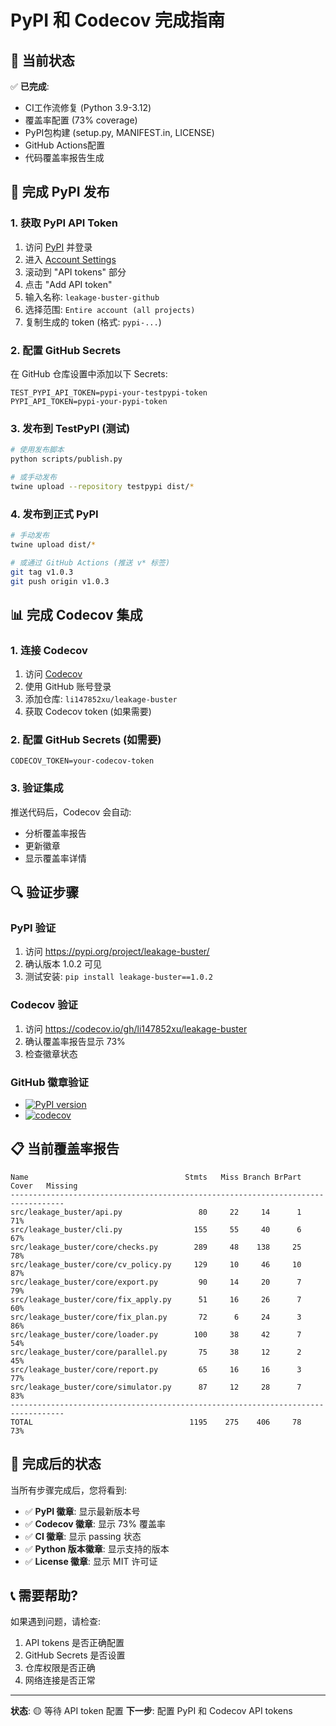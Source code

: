 # PyPI 和 Codecov 完成指南

## 🎯 当前状态

✅ **已完成**:
- CI工作流修复 (Python 3.9-3.12)
- 覆盖率配置 (73% coverage)
- PyPI包构建 (setup.py, MANIFEST.in, LICENSE)
- GitHub Actions配置
- 代码覆盖率报告生成

## 🚀 完成 PyPI 发布

### 1. 获取 PyPI API Token

1. 访问 [PyPI](https://pypi.org) 并登录
2. 进入 [Account Settings](https://pypi.org/manage/account/)
3. 滚动到 "API tokens" 部分
4. 点击 "Add API token"
5. 输入名称: `leakage-buster-github`
6. 选择范围: `Entire account (all projects)`
7. 复制生成的 token (格式: `pypi-...`)

### 2. 配置 GitHub Secrets

在 GitHub 仓库设置中添加以下 Secrets:

```
TEST_PYPI_API_TOKEN=pypi-your-testpypi-token
PYPI_API_TOKEN=pypi-your-pypi-token
```

### 3. 发布到 TestPyPI (测试)

```bash
# 使用发布脚本
python scripts/publish.py

# 或手动发布
twine upload --repository testpypi dist/*
```

### 4. 发布到正式 PyPI

```bash
# 手动发布
twine upload dist/*

# 或通过 GitHub Actions (推送 v* 标签)
git tag v1.0.3
git push origin v1.0.3
```

## 📊 完成 Codecov 集成

### 1. 连接 Codecov

1. 访问 [Codecov](https://codecov.io)
2. 使用 GitHub 账号登录
3. 添加仓库: `li147852xu/leakage-buster`
4. 获取 Codecov token (如果需要)

### 2. 配置 GitHub Secrets (如需要)

```
CODECOV_TOKEN=your-codecov-token
```

### 3. 验证集成

推送代码后，Codecov 会自动:
- 分析覆盖率报告
- 更新徽章
- 显示覆盖率详情

## 🔍 验证步骤

### PyPI 验证
1. 访问 https://pypi.org/project/leakage-buster/
2. 确认版本 1.0.2 可见
3. 测试安装: `pip install leakage-buster==1.0.2`

### Codecov 验证
1. 访问 https://codecov.io/gh/li147852xu/leakage-buster
2. 确认覆盖率报告显示 73%
3. 检查徽章状态

### GitHub 徽章验证
- [![PyPI version](https://img.shields.io/pypi/v/leakage-buster.svg)](https://pypi.org/project/leakage-buster/)
- [![codecov](https://codecov.io/gh/li147852xu/leakage-buster/branch/main/graph/badge.svg)](https://codecov.io/gh/li147852xu/leakage-buster)

## 📋 当前覆盖率报告

```
Name                                   Stmts   Miss Branch BrPart  Cover   Missing
----------------------------------------------------------------------------------
src/leakage_buster/api.py                 80     22     14      1    71%
src/leakage_buster/cli.py                155     55     40      6    67%
src/leakage_buster/core/checks.py        289     48    138     25    78%
src/leakage_buster/core/cv_policy.py     129     10     46     10    87%
src/leakage_buster/core/export.py         90     14     20      7    79%
src/leakage_buster/core/fix_apply.py      51     16     26      7    60%
src/leakage_buster/core/fix_plan.py       72      6     24      3    86%
src/leakage_buster/core/loader.py        100     38     42      7    54%
src/leakage_buster/core/parallel.py       75     38     12      2    45%
src/leakage_buster/core/report.py         65     16     16      3    77%
src/leakage_buster/core/simulator.py      87     12     28      7    83%
----------------------------------------------------------------------------------
TOTAL                                   1195    275    406     78    73%
```

## 🎉 完成后的状态

当所有步骤完成后，您将看到:

- ✅ **PyPI 徽章**: 显示最新版本号
- ✅ **Codecov 徽章**: 显示 73% 覆盖率
- ✅ **CI 徽章**: 显示 passing 状态
- ✅ **Python 版本徽章**: 显示支持的版本
- ✅ **License 徽章**: 显示 MIT 许可证

## 📞 需要帮助?

如果遇到问题，请检查:
1. API tokens 是否正确配置
2. GitHub Secrets 是否设置
3. 仓库权限是否正确
4. 网络连接是否正常

---

**状态**: 🟡 等待 API token 配置
**下一步**: 配置 PyPI 和 Codecov API tokens
